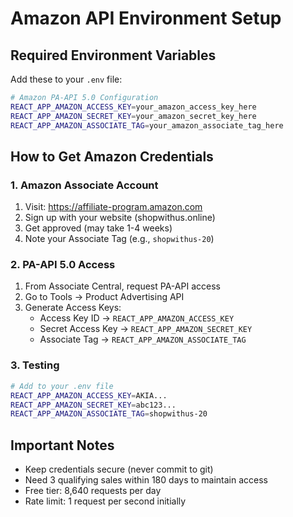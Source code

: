 # Amazon API Environment Setup

## Required Environment Variables

Add these to your `.env` file:

```bash
# Amazon PA-API 5.0 Configuration
REACT_APP_AMAZON_ACCESS_KEY=your_amazon_access_key_here
REACT_APP_AMAZON_SECRET_KEY=your_amazon_secret_key_here  
REACT_APP_AMAZON_ASSOCIATE_TAG=your_amazon_associate_tag_here
```

## How to Get Amazon Credentials

### 1. Amazon Associate Account
1. Visit: https://affiliate-program.amazon.com
2. Sign up with your website (shopwithus.online)
3. Get approved (may take 1-4 weeks)
4. Note your Associate Tag (e.g., `shopwithus-20`)

### 2. PA-API 5.0 Access
1. From Associate Central, request PA-API access
2. Go to Tools → Product Advertising API
3. Generate Access Keys:
   - Access Key ID → `REACT_APP_AMAZON_ACCESS_KEY`
   - Secret Access Key → `REACT_APP_AMAZON_SECRET_KEY`
   - Associate Tag → `REACT_APP_AMAZON_ASSOCIATE_TAG`

### 3. Testing
```bash
# Add to your .env file
REACT_APP_AMAZON_ACCESS_KEY=AKIA...
REACT_APP_AMAZON_SECRET_KEY=abc123...
REACT_APP_AMAZON_ASSOCIATE_TAG=shopwithus-20
```

## Important Notes
- Keep credentials secure (never commit to git)
- Need 3 qualifying sales within 180 days to maintain access
- Free tier: 8,640 requests per day
- Rate limit: 1 request per second initially
